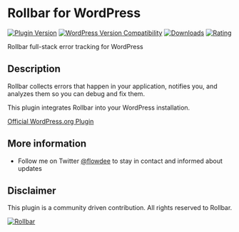 # Rollbar for WordPress
[![Plugin Version](https://img.shields.io/wordpress/plugin/v/rollbar.svg)](https://wordpress.org/plugins/rollbar/) [![WordPress Version Compatibility](https://img.shields.io/wordpress/v/rollbar.svg)](https://wordpress.org/plugins/rollbar/) [![Downloads](https://img.shields.io/wordpress/plugin/dt/rollbar.svg)](https://wordpress.org/plugins/rollbar/) [![Rating](https://img.shields.io/wordpress/plugin/r/rollbar.svg)](https://wordpress.org/plugins/rollbar/)

Rollbar full-stack error tracking for WordPress

## Description
Rollbar collects errors that happen in your application, notifies you, and analyzes them so you can debug and fix them.

This plugin integrates Rollbar into your WordPress installation.

[Official WordPress.org Plugin](https://wordpress.org/plugins/rollbar/)

## More information

* Follow me on Twitter [@flowdee](https://twitter.com/flowdee/) to stay in contact and informed about updates

## Disclaimer

This plugin is a community driven contribution. All rights reserved to Rollbar. 

[![Rollbar](https://d26gfdfi90p7cf.cloudfront.net/rollbar-badge.144534.o.png)](https://rollbar.com/)

